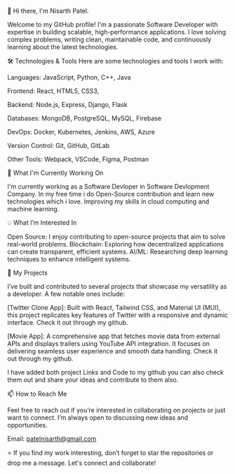 👋 Hi there, I'm Nisarth Patel.

Welcome to my GitHub profile! I'm a passionate Software Developer with expertise in building scalable, high-performance applications. I love solving complex problems, writing clean, maintainable code, and continuously learning about the latest technologies.

🛠️ Technologies & Tools
Here are some technologies and tools I work with:

Languages: JavaScript, Python, C++, Java

Frontend: React, HTML5, CSS3,

Backend: Node.js, Express, Django, Flask

Databases: MongoDB, PostgreSQL, MySQL, Firebase

DevOps: Docker, Kubernetes, Jenkins, AWS, Azure

Version Control: Git, GitHub, GitLab

Other Tools: Webpack, VSCode, Figma, Postman


🌱 What I'm Currently Working On

I'm currently working as a Software Devloper in Software Devlopment Company.
In my free time i do Open-Source contribution and learn new technologies which i love.
Improving my skills in cloud computing and machine learning.

💡 What I’m Interested In

Open Source: I enjoy contributing to open-source projects that aim to solve real-world problems.
Blockchain: Exploring how decentralized applications can create transparent, efficient systems.
AI/ML: Researching deep learning techniques to enhance intelligent systems.

💼 My Projects

I’ve built and contributed to several projects that showcase my versatility as a developer. A few notable ones include:

[Twitter Clone App]: Built with React, Tailwind CSS, and Material UI (MUI), this project replicates key features of Twitter with a responsive and dynamic interface. Check it out through my github.

[Movie App]: A comprehensive app that fetches movie data from external APIs and displays trailers using YouTube API integration. It focuses on delivering seamless user experience and smooth data handling. Check it out through my github.

I have added both project Links and Code to my github you can also check them out and share your ideas and contribute to them also.

📫 How to Reach Me

Feel free to reach out if you’re interested in collaborating on projects or just want to connect. I’m always open to discussing new ideas and opportunities.

Email: patelnisarth@gmail.com

⭐ If you find my work interesting, don’t forget to star the repositories or drop me a message. Let's connect and collaborate!
